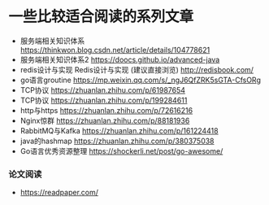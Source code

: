 一些比较适合阅读的系列文章
==


- 服务端相关知识体系   https://thinkwon.blog.csdn.net/article/details/104778621
- 服务端相关知识体系2  https://doocs.github.io/advanced-java
- redis设计与实现     Redis设计与实现 (建议直接浏览)  http://redisbook.com/
- go语言groutine     https://mp.weixin.qq.com/s/_ngJ6QfZRK5sGTA-CfsORg
- TCP协议     https://zhuanlan.zhihu.com/p/61987654
- TCP协议     https://zhuanlan.zhihu.com/p/199284611
- http与https  https://zhuanlan.zhihu.com/p/72616216
- Nginx惊群     https://zhuanlan.zhihu.com/p/88181936
- RabbitMQ与Kafka https://zhuanlan.zhihu.com/p/161224418
- java的hashmap https://zhuanlan.zhihu.com/p/380375038
- Go语言优秀资源整理 https://shockerli.net/post/go-awesome/



### 论文阅读
- https://readpaper.com/
